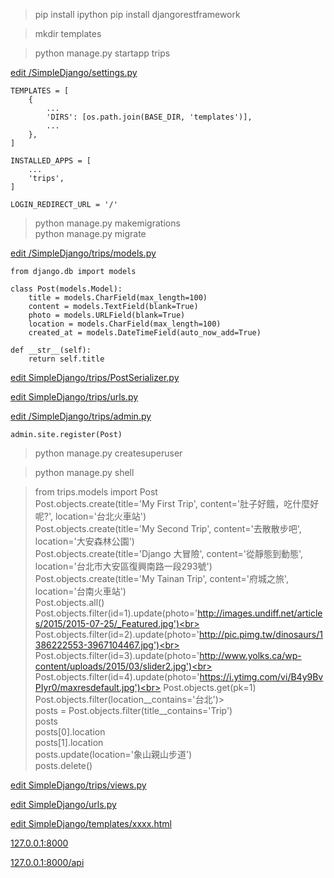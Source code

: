 > pip install ipython
> pip install djangorestframework

> mkdir templates

> python manage.py startapp trips

<a href="https://github.com/mingburnu/SimpleDjango/blob/master/SimpleDjango/settings.py">edit /SimpleDjango/settings.py</a>

    TEMPLATES = [
        {
            ...
            'DIRS': [os.path.join(BASE_DIR, 'templates')],
            ...
        },
    ]

    INSTALLED_APPS = [
        ...
        'trips',
    ]
    
    LOGIN_REDIRECT_URL = '/'


> python manage.py makemigrations<br>
> python manage.py migrate<br>

<a href="https://github.com/mingburnu/SimpleDjango/blob/master/SimpleDjango/trips/models.py">edit /SimpleDjango/trips/models.py</a>

    from django.db import models
    
    class Post(models.Model):
        title = models.CharField(max_length=100)
        content = models.TextField(blank=True)
        photo = models.URLField(blank=True)
        location = models.CharField(max_length=100)
        created_at = models.DateTimeField(auto_now_add=True)

    def __str__(self):
        return self.title


<a href="https://github.com/mingburnu/SimpleDjango/blob/master/trips/PostSerializer.py">edit SimpleDjango/trips/PostSerializer.py</a>

<a href="https://github.com/mingburnu/SimpleDjango/blob/master/trips/urls.py">edit SimpleDjango/trips/urls.py</a>
		
<a href="https://github.com/mingburnu/SimpleDjango/blob/master/SimpleDjango/trips/admin.py">edit /SimpleDjango/trips/admin.py</a>
   
    admin.site.register(Post)

> python manage.py createsuperuser

> python manage.py shell

> from trips.models import Post<br>
> Post.objects.create(title='My First Trip', content='肚子好餓，吃什麼好呢?', location='台北火車站')<br>
> Post.objects.create(title='My Second Trip', content='去散散步吧', location='大安森林公園')<br>
> Post.objects.create(title='Django 大冒險', content='從靜態到動態', location='台北市大安區復興南路一段293號')<br>
> Post.objects.create(title='My Tainan Trip', content='府城之旅', location='台南火車站')<br>
> Post.objects.all()<br>
> Post.objects.filter(id=1).update(photo='http://images.undiff.net/articles/2015/2015-07-25/_Featured.jpg')<br>
> Post.objects.filter(id=2).update(photo='http://pic.pimg.tw/dinosaurs/1386222553-3967104467.jpg')<br>
> Post.objects.filter(id=3).update(photo='http://www.yolks.ca/wp-content/uploads/2015/03/slider2.jpg')<br>
> Post.objects.filter(id=4).update(photo='https://i.ytimg.com/vi/B4y9BvPIyr0/maxresdefault.jpg')<br>
> Post.objects.get(pk=1)<br>
> Post.objects.filter(location__contains='台北')><br> 
> posts = Post.objects.filter(title__contains='Trip')<br>
> posts<br>
> posts[0].location<br>
> posts[1].location<br>
> posts.update(location='象山親山步道')<br>
> posts.delete()<br>

<a href="https://github.com/mingburnu/SimpleDjango/blob/master/trips/views.py">edit SimpleDjango/trips/views.py</a>

<a href="https://github.com/mingburnu/SimpleDjango/blob/master/SimpleDjango/urls.py">edit SimpleDjango/urls.py</a>

<a href="https://github.com/mingburnu/SimpleDjango/blob/master/SimpleDjango/templates">edit SimpleDjango/templates/xxxx.html</a>

<a href="http://127.0.0.1:8000">127.0.0.1:8000</a>

<a href="http://127.0.0.1:8000/api">127.0.0.1:8000/api</a>
